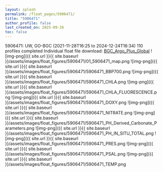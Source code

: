 ```yaml
---
layout: splash
permalink: /float_pages/5906471/
title: "5906471"
author_profile: false
last_created_on: 2025-09-26
toc: false
---
```

 
5906471: UW, GO-BGC (2021-11-28T16:25 to 2024-12-24T16:34)
110 profiles completed
Individual float file download: [BGC_Argo_Plus_Global](https://ftp.soest.hawaii.edu/bgc_argo_plus/Individual_Floats/outliers_removed/5906471_Sprof_processed.nc)
![img-png]({{ site.url }}{{ site.baseurl }}/assets/images/float_figures/5906471/01_5906471_map.png
![img-png]({{ site.url }}{{ site.baseurl }}/assets/images/float_figures/5906471/5906471_BBP700.png
![img-png]({{ site.url }}{{ site.baseurl }}/assets/images/float_figures/5906471/5906471_CHLA.png
![img-png]({{ site.url }}{{ site.baseurl }}/assets/images/float_figures/5906471/5906471_CHLA_FLUORESCENCE.png
![img-png]({{ site.url }}{{ site.baseurl }}/assets/images/float_figures/5906471/5906471_DOXY.png
![img-png]({{ site.url }}{{ site.baseurl }}/assets/images/float_figures/5906471/5906471_NITRATE.png
![img-png]({{ site.url }}{{ site.baseurl }}/assets/images/float_figures/5906471/5906471_PH_Derived_Carbonate_Parameters.png
![img-png]({{ site.url }}{{ site.baseurl }}/assets/images/float_figures/5906471/5906471_PH_IN_SITU_TOTAL.png
![img-png]({{ site.url }}{{ site.baseurl }}/assets/images/float_figures/5906471/5906471_PRES.png
![img-png]({{ site.url }}{{ site.baseurl }}/assets/images/float_figures/5906471/5906471_PSAL.png
![img-png]({{ site.url }}{{ site.baseurl }}/assets/images/float_figures/5906471/5906471_TEMP.png
